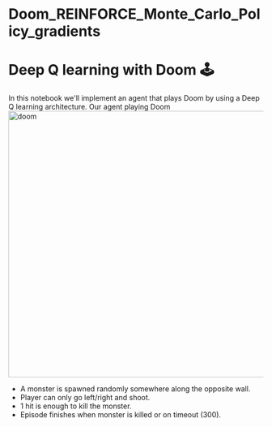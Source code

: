 # Doom_REINFORCE_Monte_Carlo_Policy_gradients
# Deep Q learning with Doom 🕹️       
In this notebook we'll implement an agent that plays Doom by using a Deep Q learning architecture.
Our agent playing Doom
<img width="525" alt="doom" src="https://user-images.githubusercontent.com/72360864/182042101-21c59978-411e-45a5-82cd-b5d7ae916c90.png">
- A monster is spawned randomly somewhere along the opposite wall.   
- Player can only go left/right and shoot.     
- 1 hit is enough to kill the monster.     
- Episode finishes when monster is killed or on timeout (300).    
